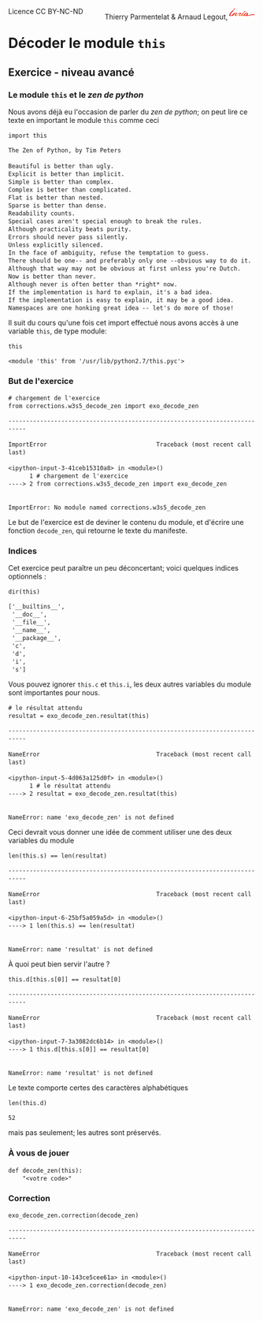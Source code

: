 
<span style="float:left;">Licence CC BY-NC-ND</span><span style="float:right;">Thierry Parmentelat &amp; Arnaud Legout,<img src="media/inria-25.png" style="display:inline"></span><br/>

# Décoder le module `this`

## Exercice - niveau avancé

### Le module `this` et le *zen de python*

Nous avons déjà eu l'occasion de parler du *zen de python*; on peut lire ce texte en important le module `this` comme ceci


```
import this
```

    The Zen of Python, by Tim Peters
    
    Beautiful is better than ugly.
    Explicit is better than implicit.
    Simple is better than complex.
    Complex is better than complicated.
    Flat is better than nested.
    Sparse is better than dense.
    Readability counts.
    Special cases aren't special enough to break the rules.
    Although practicality beats purity.
    Errors should never pass silently.
    Unless explicitly silenced.
    In the face of ambiguity, refuse the temptation to guess.
    There should be one-- and preferably only one --obvious way to do it.
    Although that way may not be obvious at first unless you're Dutch.
    Now is better than never.
    Although never is often better than *right* now.
    If the implementation is hard to explain, it's a bad idea.
    If the implementation is easy to explain, it may be a good idea.
    Namespaces are one honking great idea -- let's do more of those!


Il suit du cours qu'une fois cet import effectué nous avons accès à une variable `this`, de type module:


```
this
```




    <module 'this' from '/usr/lib/python2.7/this.pyc'>



### But de l'exercice


```
# chargement de l'exercice
from corrections.w3s5_decode_zen import exo_decode_zen
```


    ---------------------------------------------------------------------------

    ImportError                               Traceback (most recent call last)

    <ipython-input-3-41ceb15310a8> in <module>()
          1 # chargement de l'exercice
    ----> 2 from corrections.w3s5_decode_zen import exo_decode_zen
    

    ImportError: No module named corrections.w3s5_decode_zen


Le but de l'exercice est de deviner le contenu du module, et d'écrire une fonction `decode_zen`, qui retourne le texte du manifeste.

### Indices

Cet exercice peut paraître un peu déconcertant; voici quelques indices optionnels :


```
dir(this)
```




    ['__builtins__',
     '__doc__',
     '__file__',
     '__name__',
     '__package__',
     'c',
     'd',
     'i',
     's']



Vous pouvez ignorer `this.c` et `this.i`, les deux autres variables du module sont importantes pour nous.


```
# le résultat attendu
resultat = exo_decode_zen.resultat(this)
```


    ---------------------------------------------------------------------------

    NameError                                 Traceback (most recent call last)

    <ipython-input-5-4d063a125d0f> in <module>()
          1 # le résultat attendu
    ----> 2 resultat = exo_decode_zen.resultat(this)
    

    NameError: name 'exo_decode_zen' is not defined


Ceci devrait vous donner une idée de comment utiliser une des deux variables du module


```
len(this.s) == len(resultat)
```


    ---------------------------------------------------------------------------

    NameError                                 Traceback (most recent call last)

    <ipython-input-6-25bf5a059a5d> in <module>()
    ----> 1 len(this.s) == len(resultat)
    

    NameError: name 'resultat' is not defined


À quoi peut bien servir l'autre ?


```
this.d[this.s[0]] == resultat[0]
```


    ---------------------------------------------------------------------------

    NameError                                 Traceback (most recent call last)

    <ipython-input-7-3a3082dc6b14> in <module>()
    ----> 1 this.d[this.s[0]] == resultat[0]
    

    NameError: name 'resultat' is not defined


Le texte comporte certes des caractères alphabétiques


```
len(this.d)
```




    52



mais pas seulement; les autres sont préservés.

### À vous de jouer


```
def decode_zen(this):
    "<votre code>"
```

### Correction


```
exo_decode_zen.correction(decode_zen)
```


    ---------------------------------------------------------------------------

    NameError                                 Traceback (most recent call last)

    <ipython-input-10-143ce5cee61a> in <module>()
    ----> 1 exo_decode_zen.correction(decode_zen)
    

    NameError: name 'exo_decode_zen' is not defined

